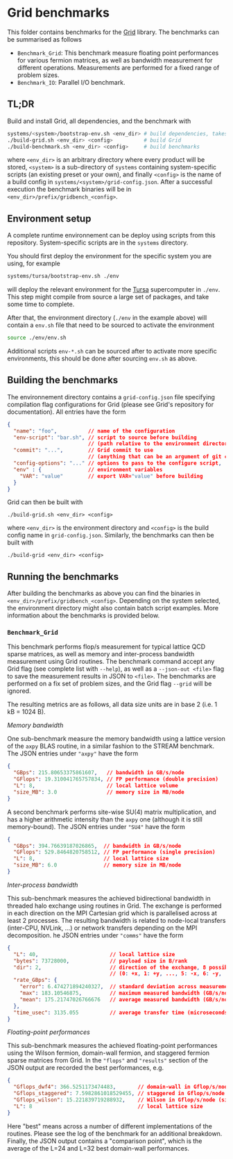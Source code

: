 # Grid benchmarks

This folder contains benchmarks for the [Grid](https://github.com/aportelli/) library.
The benchmarks can be summarised as follows

- `Benchmark_Grid`: This benchmark measure floating point performances for various fermion
matrices, as well as bandwidth measurement for different operations. Measurements are
performed for a fixed range of problem sizes.
- `Benchmark_IO`: Parallel I/O benchmark.

## TL;DR
Build and install Grid, all dependencies, and the benchmark with
```bash
systems/<system>/bootstrap-env.sh <env_dir> # build dependencies, takes a long time
./build-grid.sh <env_dir> <config>          # build Grid
./build-benchmark.sh <env_dir> <config>     # build benchmarks
```
where `<env_dir>` is an arbitrary directory where every product will be stored, `<system>`
is a sub-directory of `systems` containing system-specific scripts 
(an existing preset or your own), and finally `<config>` is the name of a build config
in `systems/<system>/grid-config.json`. After a successful execution the benchmark binaries
will be in `<env_dir>/prefix/gridbench_<config>`.

## Environment setup
A complete runtime environnement can be deploy using scripts from this repository. System-specific scripts are in the `systems` directory.

You should first deploy the environment for the specific system you are using, for example
```bash
systems/tursa/bootstrap-env.sh ./env
```
will deploy the relevant environment for the [Tursa](https://www.epcc.ed.ac.uk/hpc-services/dirac-tursa-gpu) supercomputer in `./env`. This step might compile from source a large set
of packages, and take some time to complete.

After that, the environment directory (`./env` in the example above) will contain a `env.sh` file that need to be sourced to activate the environment
```bash
source ./env/env.sh
```
Additional scripts `env-*.sh` can be sourced after to activate more specific environments,
this should be done after sourcing `env.sh` as above.

## Building the benchmarks
The environnement directory contains a `grid-config.json` file specifying compilation flag
configurations for Grid (please see Grid's repository for documentation). All entries have 
the form
```json
{
  "name": "foo",          // name of the configuration
  "env-script": "bar.sh", // script to source before building 
                          // (path relative to the environment directory)
  "commit": "...",        // Grid commit to use 
                          // (anything that can be an argument of git checkout)
  "config-options": "..." // options to pass to the configure script,
  "env" : {               // environment variables
    "VAR": "value"        // export VAR="value" before building
  }
}
```
Grid can then be built with
```
./build-grid.sh <env_dir> <config>
```
where `<env_dir>` is the environment directory and `<config>` is the build config name in 
`grid-config.json`. Similarly, the benchmarks can then be built with
```
./build-grid <env_dir> <config>
```

## Running the benchmarks
After building the benchmarks as above you can find the binaries in 
`<env_dir>/prefix/gridbench_<config>`. Depending on the system selected, the environment
directory might also contain batch script examples. More information about the benchmarks
is provided below.

### `Benchmark_Grid`
This benchmark performs flop/s measurement for typical lattice QCD sparse matrices, as
well as memory and inter-process bandwidth measurement using Grid routines. The benchmark
command accept any Grid flag (see complete list with `--help`), as well as a 
`--json-out <file>` flag to save the measurement results in JSON to `<file>`. The 
benchmarks are performed on a fix set of problem sizes, and the Grid flag `--grid` will
be ignored.

The resulting metrics are as follows, all data size units are in base 2 
(i.e. 1 kB = 1024 B).

*Memory bandwidth*

One sub-benchmark measure the memory bandwidth using a lattice version of the `axpy` BLAS
routine, in a similar fashion to the STREAM benchmark. The JSON entries under `"axpy"` 
have the form
```json
{
  "GBps": 215.80653375861607,   // bandwidth in GB/s/node
  "GFlops": 19.310041765757834, // FP performance (double precision)
  "L": 8,                       // local lattice volume
  "size_MB": 3.0                // memory size in MB/node
}
```

A second benchmark performs site-wise SU(4) matrix multiplication, and has a higher
arithmetic intensity than the `axpy` one (although it is still memory-bound). 
The JSON entries under `"SU4"` have the form
```json
{
  "GBps": 394.76639187026865,  // bandwidth in GB/s/node
  "GFlops": 529.8464820758512, // FP performance (single precision)
  "L": 8,                      // local lattice size
  "size_MB": 6.0               // memory size in MB/node
}
```

*Inter-process bandwidth*

This sub-benchmark measures the achieved bidirectional bandwidth in threaded halo exchange
using routines in Grid. The exchange is performed in each direction on the MPI Cartesian
grid which is parallelised across at least 2 processes. The resulting bandwidth is related
to node-local transfers (inter-CPU, NVLink, ...) or network transfers depending on the MPI
decomposition. he JSON entries under `"comms"` have the form
```json
{
  "L": 40,                       // local lattice size
  "bytes": 73728000,             // payload size in B/rank
  "dir": 2,                      // direction of the exchange, 8 possible directions
                                 // (0: +x, 1: +y, ..., 5: -x, 6: -y, ...)
  "rate_GBps": {
    "error": 6.474271894240327,  // standard deviation across measurements (GB/s/node)
    "max": 183.10546875,         // maximum measured bandwidth (GB/s/node)
    "mean": 175.21747026766676   // average measured bandwidth (GB/s/node)
  },
  "time_usec": 3135.055          // average transfer time (microseconds)
}
```

*Floating-point performances*

This sub-benchmark measures the achieved floating-point performances using the 
Wilson fermion, domain-wall fermion, and staggered fermion sparse matrices from Grid.
In the `"flops"` and `"results"` section of the JSON output are recorded the best 
performances, e.g.
```json
{
  "Gflops_dwf4": 366.5251173474483,       // domain-wall in Gflop/s/node (single precision)
  "Gflops_staggered": 7.5982861018529455, // staggered in Gflop/s/node (single precision)
  "Gflops_wilson": 15.221839719288932,    // Wilson in Gflop/s/node (single precision)
  "L": 8                                  // local lattice size
}
```
Here "best" means across a number of different implementations of the routines. Please
see the log of the benchmark for an additional breakdown. Finally, the JSON output
contains a "comparison point", which is the average of the L=24 and L=32 best
domain-wall performances.